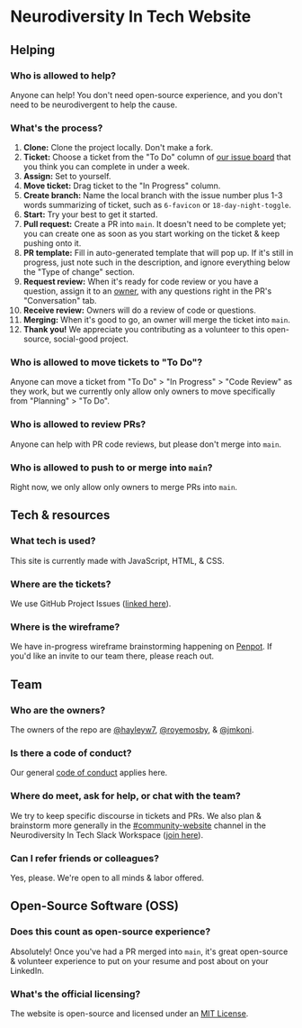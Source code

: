 # Neurodiversity In Tech Website

## Helping

### Who is allowed to help?

Anyone can help! You don't need open-source experience, and you don't need to be neurodivergent to help the cause.

### What's the process?

1. **Clone:** Clone the project locally. Don't make a fork.
2. **Ticket:** Choose a ticket from the "To Do" column of [our issue board](https://github.com/orgs/nditcommunity/projects/1) that you think you can complete in under a week.
3. **Assign:** Set to yourself.
4. **Move ticket:** Drag ticket to the "In Progress" column.
5. **Create branch:** Name the local branch with the issue number plus 1-3 words summarizing of ticket, such as `6-favicon` or `18-day-night-toggle`.
6. **Start:** Try your best to get it started.
7. **Pull request:** Create a PR into `main`. It doesn't need to be complete yet; you can create one as soon as you start working on the ticket & keep pushing onto it.
8. **PR template:** Fill in auto-generated template that will pop up. If it's still in progress, just note such in the description, and ignore everything below the "Type of change" section.
9. **Request review:** When it's ready for code review or you have a question, assign it to an [owner](https://github.com/nditcommunity/ndit-website), with any questions right in the PR's "Conversation" tab.
10. **Receive review:** Owners will do a review of code or questions.
11. **Merging:** When it's good to go, an owner will merge the ticket into `main`.
12. **Thank you!** We appreciate you contributing as a volunteer to this open-source, social-good project.

### Who is allowed to move tickets to "To Do"?

Anyone can move a ticket from "To Do" > "In Progress" > "Code Review" as they work, but we currently only allow only owners to move specifically from "Planning" > "To Do".

### Who is allowed to review PRs?

Anyone can help with PR code reviews, but please don't merge into `main`.

### Who is allowed to push to or merge into `main`?

Right now, we only allow only owners to merge PRs into `main`.

## Tech & resources

### What tech is used?

This site is currently made with JavaScript, HTML, & CSS.

### Where are the tickets?

We use GitHub Project Issues ([linked here](https://github.com/orgs/nditcommunity/projects/1)).

### Where is the wireframe?

We have in-progress wireframe brainstorming happening on [Penpot](design.penpot.app). If you'd like an invite to our team there, please reach out.

## Team

### Who are the owners?

The owners of the repo are [@hayleyw7](https://github.com/hayleyw7), [@royemosby](https://github.com/royemosby), & [@jmkoni](https://github.com/jmkoni).

### Is there a code of conduct?

Our general [code of conduct](https://github.com/nditcommunity/ndit-code-of-conduct) applies here.

### Where do meet, ask for help, or chat with the team?

We try to keep specific discourse in tickets and PRs. We also plan & brainstorm more generally in the [#community-website](https://nd-in-tech.slack.com/archives/C06TM05PNNR) channel in the Neurodiversity In Tech Slack Workspace ([join here](nd-in-tech.org)).

### Can I refer friends or colleagues?

Yes, please. We're open to all minds & labor offered.

## Open-Source Software (OSS)

### Does this count as open-source experience?

Absolutely! Once you've had a PR merged into `main`, it's great open-source & volunteer experience to put on your resume and post about on your LinkedIn.

### What's the official licensing?

The website is open-source and licensed under an [MIT License](https://github.com/nditcommunity/ndit-website?tab=MIT-1-ov-file#readme).

